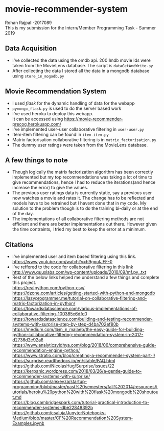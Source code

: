 # movie-recommender-system
Rohan Rajpal -2017089  
This is my submission for the Intern/Member Programming Task - Summer 2019

## Data Acquisition 

* I've collected the data using the omdb api. 200 Imdb movie Ids were taken from the MovieLens database. The script is `dataGetAndWrite.py`
* After collecting the data I stored all the data in a mongodb database using `store_in_mogodb.py`
## Movie Recommendation System
* I used *flask* for the dynamic handling of data for the webapp
* `pymongo_flask.py` is used to do the server based work
* I've used heroku to deploy this webapp.  
It can be accessed using https://movie-recommender-precog.herokuapp.com/
* I've implemented user-user collaborative filtering in `user-user.py`
* Item-item filtering can be found in `item-item.py`
* Matrix factorisation collaborative filtering is in `matrix_factorisation.py`
* The dummy user ratings were taken from the MovieLens database.
## A few things to note
* Though logically the matrix factorization algorithm has been correctly implemented but my top recommendations was taking a lot of time to give recommendations, hence I had to reduce the iterations(and hence increase the error) to give the values.
* The previous user ratings data is currently static, say a previous user now watches a movie and rates it. The change has to be reflected and models have to be retrained but I havent done that in my code. My solution to the problem though is to do the training bi-daily or at the end of the day.
* The implementations of all collaborative filtering methods are not efficient and there are better implementations out there. However given the time contraints, I tried my best to keep the error at a minimum.
## Citations
* I've implemented user and item based filtering using this link.  
https://www.youtube.com/watch?v=h9gpufJFF-0  
* I've reffered to the code for collaborative filtering in this link  
http://www.quuxlabs.com/wp-content/uploads/2010/09/mf.py_.txt  
* Rest of the below links helped me understand a few things and complete this project.  
https://realpython.com/python-csv/  
https://dzone.com/articles/getting-started-with-python-and-mongodb  
https://lazyprogrammer.me/tutorial-on-collaborative-filtering-and-matrix-factorization-in-python/  
https://towardsdatascience.com/various-implementations-of-collaborative-filtering-100385c6dfe0  
https://towardsdatascience.com/building-and-testing-recommender-systems-with-surprise-step-by-step-d4ba702ef80b  
https://medium.com/@m_n_malaeb/the-easy-guide-for-building-python-collaborative-filtering-recommendation-system-in-2017-d2736d2e92a8  
https://www.analyticsvidhya.com/blog/2018/06/comprehensive-guide-recommendation-engine-python/  
https://www.stratio.com/blog/creating-a-recommender-system-part-i/  
https://surprise.readthedocs.io/en/stable/FAQ.html  
https://github.com/NicolasHug/Surprise/issues/22  
https://kerpanic.wordpress.com/2018/03/26/a-gentle-guide-to-recommender-systems-with-surprise/  
https://github.com/alexeyza/startup-programming/blob/master/past%20semesters/fall%202014/resources/tutorials/heroku%20python%20with%20flask%20mongodb%20shoutout.md  
https://blog.cambridgespark.com/tutorial-practical-introduction-to-recommender-systems-dbe22848392b
https://github.com/csaluja/JupyterNotebooks-Medium/blob/master/CF%20Recommendation%20System-Examples.ipynb
